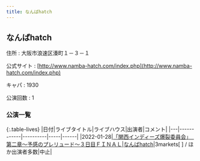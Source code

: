 ```yaml
---
title: なんばhatch
---
```

## なんばhatch


住所
:    大阪市浪速区湊町１－３－１

公式サイト
:    [http://www.namba-hatch.com/index.php](http://www.namba-hatch.com/index.php)

キャパ
:    1930

公演回数
: 1


### 公演一覧

{:.table-lives}
|日付|ライブタイトル|ライブハウス|出演者|コメント|
|---|------------|----------|-----|------|
|<span class="nowrap">2022-01-28</span>|[「関西インディーズ爆裂委員会」　第二章～予感のプレリュード～３日目ＦＩＮＡＬ](live006.html)|[なんばhatch](livehouse015.html)|3markets[ ] / ほか出演者多数|中止|
